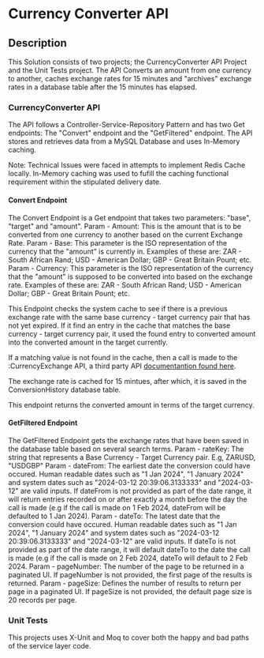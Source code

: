 ﻿# Currency Converter API

## Description
This Solution consists of two projects; the CurrencyConverter API Project and the Unit Tests project. 
The API Converts an amount from one currency to another, caches exchange rates for 15 minutes and "archives" exchange rates in a database table after the 15 minutes has elapsed.

### CurrencyConverter API
The API follows a Controller-Service-Repository Pattern and has two Get endpoints: The "Convert" endpoint and the "GetFiltered" endpoint. The API stores and retrieves data from a MySQL Database and uses In-Memory caching. 

Note: Technical Issues were faced in attempts to implement Redis Cache locally. In-Memory caching was used to fufill the caching functional requirement within the stipulated delivery date.

#### Convert Endpoint

The Convert Endpoint is a Get endpoint that takes two parameters: "base", "target" and "amount".
Param - Amount: This is the amount that is to be converted from one currency to another based on the current Exchange Rate.
Param - Base: This parameter is the ISO representation of the currency that the "amount" is currently in. Examples of these are: ZAR - South African Rand; USD - American Dollar; GBP - Great Britain Pount; etc.
Param - Currency: This parameter is the ISO representation of the currency that the "amount" is supposed to be converted into based on the exchange rate. Examples of these are: ZAR - South African Rand; USD - American Dollar; GBP - Great Britain Pount; etc.

This Endpoint checks the system cache to see if there is a previous exchange rate with the same base currency - target currency pair that has not yet expired.
If it find an entry in the cache that matches the base currency - target currency pair, it used the found entry to converted amount into the converted amount in the target currently.

If a matching value is not found in the cache, then a call is made to the :CurrencyExchange API, a third party API [documentantion found here](https://exchangeratesapi.io/documentation/).

The exchange rate is cached for 15 mintues, after which, it is saved in the ConversionHistory database table.

This endpoint returns the converted amount in terms of the target currency.

#### GetFiltered Endpoint

The GetFiltered Endpoint gets the exchange rates that have been saved in the database table based on several search terms.
Param - rateKey: The string that represents a Base Currency - Target Currency pair. E.g, ZARUSD, "USDGBP"
Param - dateFrom: The earliest date the conversion could have occured. Human readable dates such as "1 Jan 2024", "1 January 2024" and system dates such as "2024-03-12 20:39:06.3133333" and "2024-03-12" are valid inputs. If dateFrom is not provided as part of the date range, it will return entries recorded on or after exactly a month before the day the call is made (e.g if the call is made on 1 Feb 2024, dateFrom will be defaulted to 1 Jan 2024).
Param - dateTo: The latest date that the conversion could have occured. Human readable dates such as "1 Jan 2024", "1 January 2024" and system dates such as "2024-03-12 20:39:06.3133333" and "2024-03-12" are valid inputs. If dateTo is not provided as part of the date range, it will default dateTo to the date the call is made (e.g if the call is made on 2 Feb 2024, dateTo will default to 2 Feb 2024.
Param - pageNumber: The number of the page to be returned in a paginated UI. If pageNumber is not provided, the first page of the results is returned.
Param - pageSize: Defines the number of results to return per page in a paginated UI. If pageSize is not provided, the default page size is 20 records per page.

### Unit Tests

This projects uses X-Unit and Moq to cover both the happy and bad paths of the service layer code.